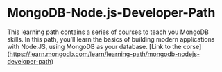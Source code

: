 # MongoDB-Node.js-Developer-Path
This learning path contains a series of courses to teach you MongoDB skills. In this path, you’ll learn the basics of building modern applications with Node.JS, using MongoDB as your database. [Link to the corse] (https://learn.mongodb.com/learn/learning-path/mongodb-nodejs-developer-path)
